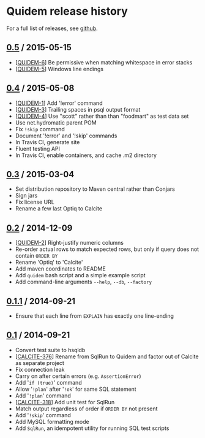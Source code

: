 # Quidem release history

For a full list of releases, see <a href="https://github.com/julianhyde/quidem/releases">github</a>.

## <a href="https://github.com/julianhyde/quidem/releases/tag/quidem-0.5">0.5</a> / 2015-05-15

* [<a href="https://github.com/julianhyde/quidem/issues/6">QUIDEM-6</a>]
  Be permissive when matching whitespace in error stacks
* [<a href="https://github.com/julianhyde/quidem/issues/5">QUIDEM-5</a>]
  Windows line endings

## <a href="https://github.com/julianhyde/quidem/releases/tag/quidem-0.4">0.4</a> / 2015-05-08

* [<a href="https://github.com/julianhyde/quidem/issues/1">QUIDEM-1</a>]
  Add '!error' command
* [<a href="https://github.com/julianhyde/quidem/issues/3">QUIDEM-3</a>]
  Trailing spaces in psql output format
* [<a href="https://github.com/julianhyde/quidem/issues/4">QUIDEM-4</a>]
  Use "scott" rather than than "foodmart" as test data set
* Use net.hydromatic parent POM
* Fix `!skip` command
* Document '!error' and '!skip' commands
* In Travis CI, generate site
* Fluent testing API
* In Travis CI, enable containers, and cache .m2 directory

## <a href="https://github.com/julianhyde/quidem/releases/tag/quidem-0.3">0.3</a> / 2015-03-04

* Set distribution repository to Maven central rather than Conjars
* Sign jars
* Fix license URL
* Rename a few last Optiq to Calcite

## <a href="https://github.com/julianhyde/quidem/releases/tag/quidem-0.2">0.2</a> / 2014-12-09

* [<a href="https://github.com/julianhyde/quidem/issues/2">QUIDEM-2</a>]
  Right-justify numeric columns
* Re-order actual rows to match expected rows, but only if query does not
  contain `ORDER BY`
* Rename 'Optiq' to 'Calcite'
* Add maven coordinates to README
* Add `quidem` bash script and a simple example script
* Add command-line arguments `--help`, `--db`, `--factory`

## <a href="https://github.com/julianhyde/quidem/releases/tag/quidem-0.1.1">0.1.1</a> / 2014-09-21

* Ensure that each line from `EXPLAIN` has exactly one line-ending

## <a href="https://github.com/julianhyde/quidem/releases/tag/quidem-0.1">0.1</a> / 2014-09-21

* Convert test suite to hsqldb
* [<a href="https://issues.apache.org/jira/browse/CALCITE-376">CALCITE-376</a>]
  Rename from SqlRun to Quidem and factor out of Calcite as separate project
* Fix connection leak
* Carry on after certain errors (e.g. `AssertionError`)
* Add '`if (true)`' command
* Allow '`!plan`' after '`!ok`' for same SQL statement
* Add '`!plan`' command
* [<a href="https://issues.apache.org/jira/browse/CALCITE-318">CALCITE-318</a>]
  Add unit test for SqlRun
* Match output regardless of order if `ORDER BY` not present
* Add '`!skip`' command
* Add MySQL formatting mode
* Add `SqlRun`, an idempotent utility for running SQL test scripts
